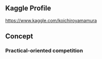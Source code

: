 ## Kaggle Profile <br>
https://www.kaggle.com/koichiroyamamura<br>
## Concept
### Practical-oriented competition
